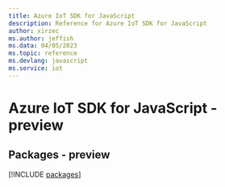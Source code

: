 ```yaml
---
title: Azure IoT SDK for JavaScript
description: Reference for Azure IoT SDK for JavaScript
author: xirzec
ms.author: jeffish
ms.data: 04/05/2023
ms.topic: reference
ms.devlang: javascript
ms.service: iot
---
```

# Azure IoT SDK for JavaScript - preview
## Packages - preview
[!INCLUDE [packages](iot-index.md)]